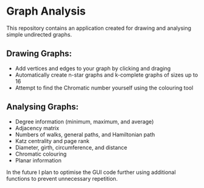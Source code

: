 # Graph Analysis
This repository contains an application created for drawing and analysing simple undirected graphs.

## Drawing Graphs:
- Add vertices and edges to your graph by clicking and draging
- Automatically create n-star graphs and k-complete graphs of sizes up to 16
- Attempt to find the Chromatic number yourself using the colouring tool

## Analysing Graphs:
- Degree information (minimum, maximum, and average)
- Adjacency matrix
- Numbers of walks, general paths, and Hamiltonian path
- Katz centrality and page rank
- Diameter, girth, circumference, and distance
- Chromatic colouring
- Planar information

In the future I plan to optimise the GUI code further using additional functions to prevent unnecessary repetition.
